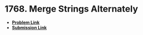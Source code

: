 # 1768. Merge Strings Alternately
- **[Problem Link](https://leetcode.com/problems/reverse-vowels-of-a-string)**
- **[Submission Link](https://leetcode.com/problems/reverse-vowels-of-a-string/submissions/1023610877)**

